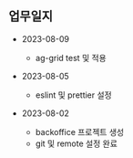 ## 업무일지
- 2023-08-09
    - ag-grid test 및 적용

- 2023-08-05
    - eslint 및 prettier 설정

- 2023-08-02
    - backoffice 프로젝트 생성
    - git 및 remote 설정 완료